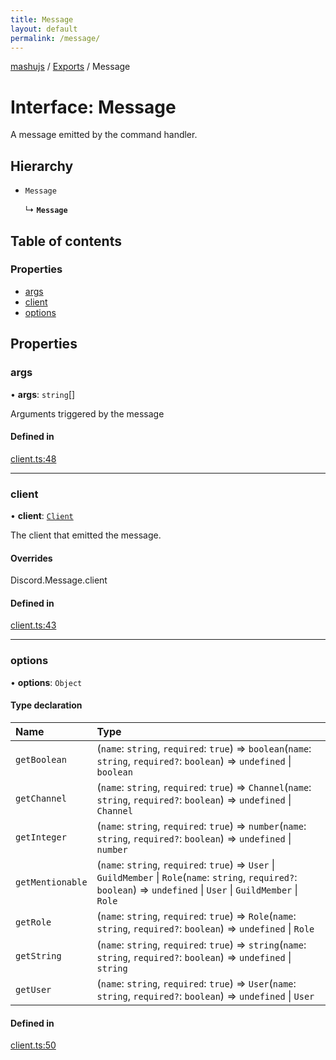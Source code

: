 ```yaml
---
title: Message
layout: default
permalink: /message/
---
```

[mashujs](/) / [Exports](/modules/) / Message

# Interface: Message

A message emitted by the command handler.

## Hierarchy

- `Message`

  ↳ **`Message`**

## Table of contents

### Properties

- [args](/Message/#args)
- [client](/Message/#client)
- [options](/Message/#options)

## Properties

### args

• **args**: `string`[]

Arguments triggered by the message

#### Defined in

[client.ts:48](https://github.com/EpokTarren/mashu/blob/e9c6c72/src/client.ts#L48)

___

### client

• **client**: [`Client`](/Client/)

The client that emitted the message.

#### Overrides

Discord.Message.client

#### Defined in

[client.ts:43](https://github.com/EpokTarren/mashu/blob/e9c6c72/src/client.ts#L43)

___

### options

• **options**: `Object`

#### Type declaration

| Name | Type |
| :------ | :------ |
| `getBoolean` | (`name`: `string`, `required`: ``true``) => `boolean`(`name`: `string`, `required?`: `boolean`) => `undefined` \| `boolean` |
| `getChannel` | (`name`: `string`, `required`: ``true``) => `Channel`(`name`: `string`, `required?`: `boolean`) => `undefined` \| `Channel` |
| `getInteger` | (`name`: `string`, `required`: ``true``) => `number`(`name`: `string`, `required?`: `boolean`) => `undefined` \| `number` |
| `getMentionable` | (`name`: `string`, `required`: ``true``) => `User` \| `GuildMember` \| `Role`(`name`: `string`, `required?`: `boolean`) => `undefined` \| `User` \| `GuildMember` \| `Role` |
| `getRole` | (`name`: `string`, `required`: ``true``) => `Role`(`name`: `string`, `required?`: `boolean`) => `undefined` \| `Role` |
| `getString` | (`name`: `string`, `required`: ``true``) => `string`(`name`: `string`, `required?`: `boolean`) => `undefined` \| `string` |
| `getUser` | (`name`: `string`, `required`: ``true``) => `User`(`name`: `string`, `required?`: `boolean`) => `undefined` \| `User` |

#### Defined in

[client.ts:50](https://github.com/EpokTarren/mashu/blob/e9c6c72/src/client.ts#L50)
